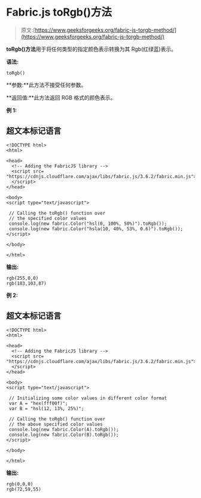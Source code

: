 # Fabric.js toRgb()方法

> 原文:[https://www.geeksforgeeks.org/fabric-js-torgb-method/](https://www.geeksforgeeks.org/fabric-js-torgb-method/)

**toRgb()方法**用于将任何类型的指定颜色表示转换为其 Rgb(红绿蓝)表示。

**语法:**

```
toRgb()
```

**参数:**此方法不接受任何参数。

**返回值:**此方法返回 RGB 格式的颜色表示。

**例 1:**

## 超文本标记语言

```
<!DOCTYPE html>
<html>

<head>
  <!-- Adding the FabricJS library -->
  <script src=
"https://cdnjs.cloudflare.com/ajax/libs/fabric.js/3.6.2/fabric.min.js">
  </script>
</head>

<body>
<script type="text/javascript">

 // Calling the toRgb() function over 
 // the specified color values
 console.log(new fabric.Color("hsl(0, 100%, 50%)").toRgb());
 console.log(new fabric.Color("hsla(10, 40%, 53%, 0.6)").toRgb());
</script>

</body>

</html>
```

**输出:**

```
rgb(255,0,0)
rgb(183,103,87)
```

**例 2:**

## 超文本标记语言

```
<!DOCTYPE html>
<html>

<head>
  <!-- Adding the FabricJS library -->
  <script src=
"https://cdnjs.cloudflare.com/ajax/libs/fabric.js/3.6.2/fabric.min.js">
  </script>
</head>

<body>
<script type="text/javascript">

 // Initializing some color values in different color format
 var A = "hex(fff00f)";
 var B = "hsl(12, 13%, 25%)";

 // Calling the toRgb() function over 
 // the above specified color values
 console.log(new fabric.Color(A).toRgb());
 console.log(new fabric.Color(B).toRgb());
</script>

</body>

</html>
```

**输出:**

```
rgb(0,0,0)
rgb(72,59,55)
```